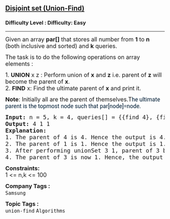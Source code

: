 <h2><a href="https://www.geeksforgeeks.org/problems/disjoint-set-union-find/1?utm_source=youtube&utm_medium=collab_striver_ytdescription&utm_campaign=disjoint-set-union-find">Disjoint set (Union-Find)</a></h2><h3>Difficulty Level : Difficulty: Easy</h3><hr><div class="problems_problem_content__Xm_eO"><p><span style="font-size: 18px;">Given an array <strong>par[]</strong>&nbsp;that stores all number from <strong>1</strong> to <strong>n</strong> (both inclusive and sorted) and <strong>k</strong> queries.</span></p>
<p><span style="font-size: 18px;">The task is to do the following operations on array elements :</span></p>
<p><span style="font-size: 18px;">1.&nbsp;<strong>UNION</strong> x z : Perform union of <strong>x</strong> and <strong>z</strong> i.e. parent of <strong>z</strong> will become the parent of <strong>x</strong>.<br>2.&nbsp;<strong>FIND</strong> x: Find the ultimate parent of <strong>x</strong> and print it.</span></p>
<p><span style="font-size: 18px;"><strong>Note</strong>: Initially all are the parent of themselves.T</span><span style="color: #001d35; font-family: 'Google Sans', Roboto, 'Helvetica Neue', Arial, sans-serif; font-size: 18px; background-color: #ffffff;">he ultimate parent is the topmost node such that par[node]=node.</span></p>
<pre><span style="font-size: 18px;"><strong>Input: </strong>n = 5, k = 4, queries[] = {{find 4}, {find 1}, {unionSet 3 1}, {find 3}}
<strong>Output: </strong>4 1 1
<strong>Explanation:</strong>
1. The parent of 4 is 4. Hence the output is 4.
2. The parent of 1 is 1. Hence the output is 1.
3. After performing unionSet 3 1, parent of 3 becomes 1, since, parent of 1 is currently 1 itself.
4. The parent of 3 is now 1. Hence, the output is 1.</span>
</pre>
<p><span style="font-size: 18px;"><strong>Constraints:</strong><br>1 &lt;= n,k &lt;= 100</span></p></div><p><span style=font-size:18px><strong>Company Tags : </strong><br><code>Samsung</code>&nbsp;<br><p><span style=font-size:18px><strong>Topic Tags : </strong><br><code>union-find</code>&nbsp;<code>Algorithms</code>&nbsp;